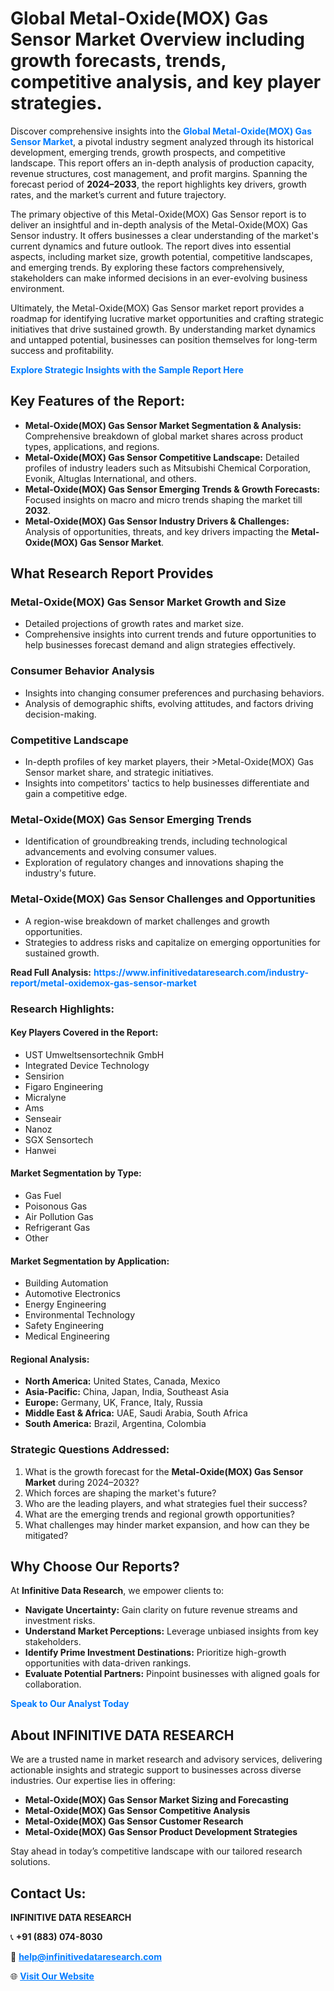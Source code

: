 <h1>Global Metal-Oxide(MOX) Gas Sensor Market Overview including growth forecasts, trends, competitive analysis, and key player strategies.</h1>
<p>
Discover comprehensive insights into the 
<a href="https://www.infinitivedataresearch.com/industry-report/metal-oxidemox-gas-sensor-market" rel="dofollow" style="color: #007BFF; text-decoration: none;"><strong>Global Metal-Oxide(MOX) Gas Sensor Market</strong></a>, a pivotal industry segment analyzed through its historical development, emerging trends, growth prospects, and competitive landscape. This report offers an in-depth analysis of production capacity, revenue structures, cost management, and profit margins. Spanning the forecast period of <strong>2024–2033</strong>, the report highlights key drivers, growth rates, and the market’s current and future trajectory.
</p>
<p>
The primary objective of this Metal-Oxide(MOX) Gas Sensor report is to deliver an insightful and in-depth analysis of the Metal-Oxide(MOX) Gas Sensor industry. It offers businesses a clear understanding of the market's current dynamics and future outlook. The report dives into essential aspects, including market size, growth potential, competitive landscapes, and emerging trends. By exploring these factors comprehensively, stakeholders can make informed decisions in an ever-evolving business environment.
</p>
<p>
Ultimately, the Metal-Oxide(MOX) Gas Sensor market report provides a roadmap for identifying lucrative market opportunities and crafting strategic initiatives that drive sustained growth. By understanding market dynamics and untapped potential, businesses can position themselves for long-term success and profitability.
</p>
<p>
<a href="https://www.infinitivedataresearch.com/request-sample/reportId=106688" style="color: #007BFF; text-decoration: none;"><strong>Explore Strategic Insights with the Sample Report Here</strong></a>
</p>

<h2>Key Features of the Report:</h2>
<ul>
<li><strong>Metal-Oxide(MOX) Gas Sensor Market Segmentation & Analysis:</strong> Comprehensive breakdown of global market shares across product types, applications, and regions.</li>
<li><strong>Metal-Oxide(MOX) Gas Sensor Competitive Landscape:</strong> Detailed profiles of industry leaders such as Mitsubishi Chemical Corporation, Evonik, Altuglas International, and others.</li>
<li><strong>Metal-Oxide(MOX) Gas Sensor Emerging Trends & Growth Forecasts:</strong> Focused insights on macro and micro trends shaping the market till <strong>2032</strong>.</li>
<li><strong>Metal-Oxide(MOX) Gas Sensor Industry Drivers & Challenges:</strong> Analysis of opportunities, threats, and key drivers impacting the <strong>Metal-Oxide(MOX) Gas Sensor Market</strong>.</li>
</ul>

<h2>What Research Report Provides</h2>
<h3>Metal-Oxide(MOX) Gas Sensor Market Growth and Size</h3>
<ul>
<li>Detailed projections of growth rates and market size.</li>
<li>Comprehensive insights into current trends and future opportunities to help businesses forecast demand and align strategies effectively.</li>
</ul>

<h3>Consumer Behavior Analysis</h3>
<ul>
<li>Insights into changing consumer preferences and purchasing behaviors.</li>
<li>Analysis of demographic shifts, evolving attitudes, and factors driving decision-making.</li>
</ul>

<h3>Competitive Landscape</h3>
<ul>
<li>In-depth profiles of key market players, their >Metal-Oxide(MOX) Gas Sensor market share, and strategic initiatives.</li>
<li>Insights into competitors' tactics to help businesses differentiate and gain a competitive edge.</li>
</ul>

<h3>Metal-Oxide(MOX) Gas Sensor Emerging Trends</h3>
<ul>
<li>Identification of groundbreaking trends, including technological advancements and evolving consumer values.</li>
<li>Exploration of regulatory changes and innovations shaping the industry's future.</li>
</ul>

<h3>Metal-Oxide(MOX) Gas Sensor Challenges and Opportunities</h3>
<ul>
<li>A region-wise breakdown of market challenges and growth opportunities.</li>
<li>Strategies to address risks and capitalize on emerging opportunities for sustained growth.</li>
</ul>
<p><strong>Read Full Analysis:</strong> <a href="https://www.infinitivedataresearch.com/industry-report/metal-oxidemox-gas-sensor-market" rel="dofollow" style="color: #007BFF; text-decoration: none;"><strong>https://www.infinitivedataresearch.com/industry-report/metal-oxidemox-gas-sensor-market</strong></a></p>
<h3>Research Highlights:</h3>
<h4>Key Players Covered in the Report:</h4>
<ul><li>UST Umweltsensortechnik GmbH</li><li>Integrated Device Technology</li><li>Sensirion</li><li>Figaro Engineering</li><li>Micralyne</li><li>Ams</li><li>Senseair</li><li>Nanoz</li><li>SGX Sensortech</li><li>Hanwei</li></ul>
<h4>Market Segmentation by Type:</h4>
<ul><li>Gas Fuel</li><li>Poisonous Gas</li><li>Air Pollution Gas</li><li>Refrigerant Gas</li><li>Other</li></ul>
<h4>Market Segmentation by Application:</h4>
<ul><li>Building Automation</li><li>Automotive Electronics</li><li>Energy Engineering</li><li>Environmental Technology</li><li>Safety Engineering</li><li>Medical Engineering</li></ul>

<h4>Regional Analysis:</h4>
<ul>
<li><strong>North America:</strong> United States, Canada, Mexico</li>
<li><strong>Asia-Pacific:</strong> China, Japan, India, Southeast Asia</li>
<li><strong>Europe:</strong> Germany, UK, France, Italy, Russia</li>
<li><strong>Middle East & Africa:</strong> UAE, Saudi Arabia, South Africa</li>
<li><strong>South America:</strong> Brazil, Argentina, Colombia</li>
</ul>

<h3>Strategic Questions Addressed:</h3>
<ol>
<li>What is the growth forecast for the <strong>Metal-Oxide(MOX) Gas Sensor Market</strong> during 2024–2032?</li>
<li>Which forces are shaping the market's future?</li>
<li>Who are the leading players, and what strategies fuel their success?</li>
<li>What are the emerging trends and regional growth opportunities?</li>
<li>What challenges may hinder market expansion, and how can they be mitigated?</li>
</ol>

<h2>Why Choose Our Reports?</h2>
<p>At <strong>Infinitive Data Research</strong>, we empower clients to:</p>
<ul>
<li><strong>Navigate Uncertainty:</strong> Gain clarity on future revenue streams and investment risks.</li>
<li><strong>Understand Market Perceptions:</strong> Leverage unbiased insights from key stakeholders.</li>
<li><strong>Identify Prime Investment Destinations:</strong> Prioritize high-growth opportunities with data-driven rankings.</li>
<li><strong>Evaluate Potential Partners:</strong> Pinpoint businesses with aligned goals for collaboration.</li>
</ul>
<p><a href="https://www.infinitivedataresearch.com/industry-report/metal-oxidemox-gas-sensor-market" rel="dofollow" style="color: #007BFF; text-decoration: none;"><strong>Speak to Our Analyst Today</strong></a></p>

<h2>About INFINITIVE DATA RESEARCH</h2>
<p>We are a trusted name in market research and advisory services, delivering actionable insights and strategic support to businesses across diverse industries. Our expertise lies in offering:</p>
<ul>
<li><strong>Metal-Oxide(MOX) Gas Sensor Market Sizing and Forecasting</strong></li>
<li><strong>Metal-Oxide(MOX) Gas Sensor Competitive Analysis</strong></li>
<li><strong>Metal-Oxide(MOX) Gas Sensor Customer Research</strong></li>
<li><strong>Metal-Oxide(MOX) Gas Sensor Product Development Strategies</strong></li>
</ul>
<p>Stay ahead in today’s competitive landscape with our tailored research solutions.</p>

<h2>Contact Us:</h2>
<p><strong>INFINITIVE DATA RESEARCH</strong></p>
<p>📞 <strong>+91 (883) 074-8030</strong></p>
<p>📧 <strong><a href="mailto:help@infinitivedataresearch.com" style="color: #007BFF;">help@infinitivedataresearch.com</a></strong></p>
<p>🌐 <strong><a href="https://www.infinitivedataresearch.com" rel="dofollow" style="color: #007BFF;">Visit Our Website</a></strong></p>